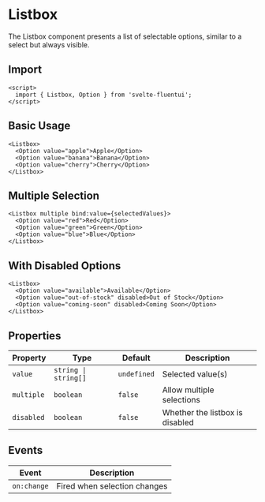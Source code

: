 # Listbox

The Listbox component presents a list of selectable options, similar to a select but always visible.

## Import

```svelte
<script>
  import { Listbox, Option } from 'svelte-fluentui';
</script>
```

## Basic Usage

```svelte
<Listbox>
  <Option value="apple">Apple</Option>
  <Option value="banana">Banana</Option>
  <Option value="cherry">Cherry</Option>
</Listbox>
```

## Multiple Selection

```svelte
<Listbox multiple bind:value={selectedValues}>
  <Option value="red">Red</Option>
  <Option value="green">Green</Option>
  <Option value="blue">Blue</Option>
</Listbox>
```

## With Disabled Options

```svelte
<Listbox>
  <Option value="available">Available</Option>
  <Option value="out-of-stock" disabled>Out of Stock</Option>
  <Option value="coming-soon" disabled>Coming Soon</Option>
</Listbox>
```

## Properties

| Property | Type | Default | Description |
|----------|------|---------|-------------|
| `value` | `string \| string[]` | `undefined` | Selected value(s) |
| `multiple` | `boolean` | `false` | Allow multiple selections |
| `disabled` | `boolean` | `false` | Whether the listbox is disabled |

## Events

| Event | Description |
|-------|-------------|
| `on:change` | Fired when selection changes |